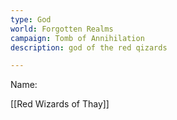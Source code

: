 ```yaml
---
type: God
world: Forgotten Realms
campaign: Tomb of Annihilation
description: god of the red qizards 

---
```




Name: 

[[Red Wizards of Thay]]